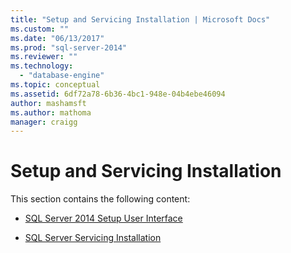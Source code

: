 ```yaml
---
title: "Setup and Servicing Installation | Microsoft Docs"
ms.custom: ""
ms.date: "06/13/2017"
ms.prod: "sql-server-2014"
ms.reviewer: ""
ms.technology: 
  - "database-engine"
ms.topic: conceptual
ms.assetid: 6df72a78-6b36-4bc1-948e-04b4ebe46094
author: mashamsft
ms.author: mathoma
manager: craigg
---
```

# Setup and Servicing Installation
  This section contains the following content:  
  
-   [SQL Server 2014 Setup User Interface](../../../2014/sql-server/install/sql-server-2014-setup-user-interface.md)  
  
-   [SQL Server Servicing Installation](../../../2014/sql-server/install/sql-server-servicing-installation.md)  
  
  
